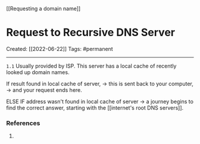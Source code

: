[[Requesting a domain name]]

# Request to Recursive DNS Server
Created:  [[2022-06-22]]
Tags: #permanent   

---
`1.1`    Usually provided by ISP. This server has a local cache of recently looked up domain names. 


If result found in local cache of server, 
-> this is sent back to your computer, 
-> and your request ends here.



ELSE IF address wasn't found in local cache of server
-> a journey begins to find the correct answer, starting with the [[internet's root DNS servers]].   
















### References
1. 